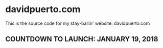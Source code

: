 # davidpuerto.com
This is the source code for my stay-ballin' website: davidpuerto.com

## COUNTDOWN TO LAUNCH: JANUARY 19, 2018
